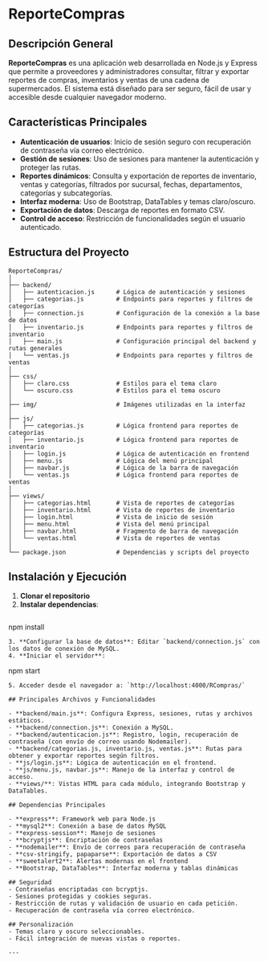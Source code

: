 # ReporteCompras

## Descripción General

**ReporteCompras** es una aplicación web desarrollada en Node.js y Express que permite a proveedores y administradores consultar, filtrar y exportar reportes de compras, inventarios y ventas de una cadena de supermercados. El sistema está diseñado para ser seguro, fácil de usar y accesible desde cualquier navegador moderno.

## Características Principales

- **Autenticación de usuarios**: Inicio de sesión seguro con recuperación de contraseña vía correo electrónico.
- **Gestión de sesiones**: Uso de sesiones para mantener la autenticación y proteger las rutas.
- **Reportes dinámicos**: Consulta y exportación de reportes de inventario, ventas y categorías, filtrados por sucursal, fechas, departamentos, categorías y subcategorías.
- **Interfaz moderna**: Uso de Bootstrap, DataTables y temas claro/oscuro.
- **Exportación de datos**: Descarga de reportes en formato CSV.
- **Control de acceso**: Restricción de funcionalidades según el usuario autenticado.

## Estructura del Proyecto

```
ReporteCompras/
│
├── backend/
│   ├── autenticacion.js      # Lógica de autenticación y sesiones
│   ├── categorias.js         # Endpoints para reportes y filtros de categorías
│   ├── connection.js         # Configuración de la conexión a la base de datos
│   ├── inventario.js         # Endpoints para reportes y filtros de inventario
│   ├── main.js               # Configuración principal del backend y rutas generales
│   └── ventas.js             # Endpoints para reportes y filtros de ventas
│
├── css/
│   ├── claro.css             # Estilos para el tema claro
│   └── oscuro.css            # Estilos para el tema oscuro
│
├── img/                      # Imágenes utilizadas en la interfaz
│
├── js/
│   ├── categorias.js         # Lógica frontend para reportes de categorías
│   ├── inventario.js         # Lógica frontend para reportes de inventario
│   ├── login.js              # Lógica de autenticación en frontend
│   ├── menu.js               # Lógica del menú principal
│   ├── navbar.js             # Lógica de la barra de navegación
│   └── ventas.js             # Lógica frontend para reportes de ventas
│
├── views/
│   ├── categorias.html       # Vista de reportes de categorías
│   ├── inventario.html       # Vista de reportes de inventario
│   ├── login.html            # Vista de inicio de sesión
│   ├── menu.html             # Vista del menú principal
│   ├── navbar.html           # Fragmento de barra de navegación
│   └── ventas.html           # Vista de reportes de ventas
│
└── package.json              # Dependencias y scripts del proyecto
```


## Instalación y Ejecución

1. **Clonar el repositorio**
2. **Instalar dependencias**:
   ```
npm install
   ```
3. **Configurar la base de datos**: Editar `backend/connection.js` con los datos de conexión de MySQL.
4. **Iniciar el servidor**:
   ```
npm start
   ```
5. Acceder desde el navegador a: `http://localhost:4000/RCompras/`

## Principales Archivos y Funcionalidades

- **backend/main.js**: Configura Express, sesiones, rutas y archivos estáticos.
- **backend/connection.js**: Conexión a MySQL.
- **backend/autenticacion.js**: Registro, login, recuperación de contraseña (con envío de correo usando Nodemailer).
- **backend/categorias.js, inventario.js, ventas.js**: Rutas para obtener y exportar reportes según filtros.
- **js/login.js**: Lógica de autenticación en el frontend.
- **js/menu.js, navbar.js**: Manejo de la interfaz y control de acceso.
- **views/**: Vistas HTML para cada módulo, integrando Bootstrap y DataTables.

## Dependencias Principales

- **express**: Framework web para Node.js
- **mysql2**: Conexión a base de datos MySQL
- **express-session**: Manejo de sesiones
- **bcryptjs**: Encriptación de contraseñas
- **nodemailer**: Envío de correos para recuperación de contraseña
- **csv-stringify, papaparse**: Exportación de datos a CSV
- **sweetalert2**: Alertas modernas en el frontend
- **Bootstrap, DataTables**: Interfaz moderna y tablas dinámicas

## Seguridad
- Contraseñas encriptadas con bcryptjs.
- Sesiones protegidas y cookies seguras.
- Restricción de rutas y validación de usuario en cada petición.
- Recuperación de contraseña vía correo electrónico.

## Personalización
- Temas claro y oscuro seleccionables.
- Fácil integración de nuevas vistas o reportes.

---
